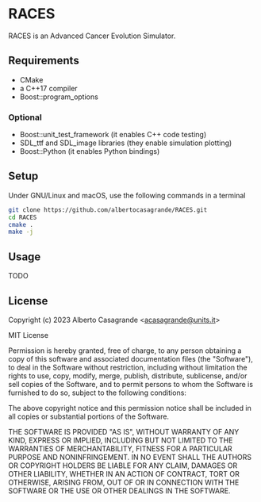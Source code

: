 # RACES
RACES is an Advanced Cancer Evolution Simulator.

## Requirements
-   CMake
-   a C++17 compiler
-   Boost::program_options

### Optional
-   Boost::unit_test_framework (it enables C++ code testing)
-   SDL_ttf and SDL_image libraries (they enable simulation plotting)
-   Boost::Python (it enables Python bindings)

## Setup

Under GNU/Linux and macOS, use the following commands in a terminal

```bash
git clone https://github.com/albertocasagrande/RACES.git
cd RACES
cmake .
make -j
```

## Usage

TODO

## License

Copyright (c) 2023 
Alberto Casagrande <[acasagrande@units.it](mailto:acasagrande@units.it)>

MIT License

Permission is hereby granted, free of charge, to any person obtaining a copy
of this software and associated documentation files (the "Software"), to deal
in the Software without restriction, including without limitation the rights
to use, copy, modify, merge, publish, distribute, sublicense, and/or sell
copies of the Software, and to permit persons to whom the Software is
furnished to do so, subject to the following conditions:
 
The above copyright notice and this permission notice shall be included in all
copies or substantial portions of the Software.

THE SOFTWARE IS PROVIDED "AS IS", WITHOUT WARRANTY OF ANY KIND, EXPRESS OR
IMPLIED, INCLUDING BUT NOT LIMITED TO THE WARRANTIES OF MERCHANTABILITY,
FITNESS FOR A PARTICULAR PURPOSE AND NONINFRINGEMENT. IN NO EVENT SHALL THE
AUTHORS OR COPYRIGHT HOLDERS BE LIABLE FOR ANY CLAIM, DAMAGES OR OTHER
LIABILITY, WHETHER IN AN ACTION OF CONTRACT, TORT OR OTHERWISE, ARISING FROM,
OUT OF OR IN CONNECTION WITH THE SOFTWARE OR THE USE OR OTHER DEALINGS IN THE
SOFTWARE.


